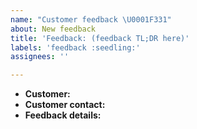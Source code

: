 ```yaml
---
name: "Customer feedback \U0001F331"
about: New feedback
title: 'Feedback: (feedback TL;DR here)'
labels: 'feedback :seedling:'
assignees: ''

---
```


- **Customer:**
- **Customer contact:**
- **Feedback details:**
